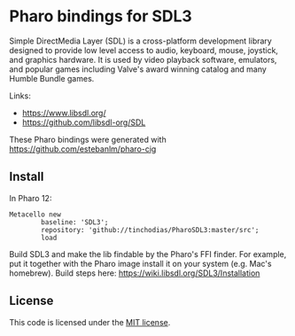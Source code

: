 # Pharo bindings for SDL3

Simple DirectMedia Layer (SDL) is a cross-platform development library designed to provide low level access to audio, keyboard, mouse, joystick, and graphics hardware. It is used by video playback software, emulators, and popular games including Valve's award winning catalog and many Humble Bundle games.

Links:
* https://www.libsdl.org/
* https://github.com/libsdl-org/SDL

These Pharo bindings were generated with https://github.com/estebanlm/pharo-cig

## Install

In Pharo 12:

```smalltalk
Metacello new
        baseline: 'SDL3';
        repository: 'github://tinchodias/PharoSDL3:master/src';
        load
```

Build SDL3 and make the lib findable by the Pharo's FFI finder. For example, put it together with the Pharo image install it on your system (e.g. Mac's homebrew).
Build steps here: https://wiki.libsdl.org/SDL3/Installation

## License

This code is licensed under the [MIT license](./LICENSE).
